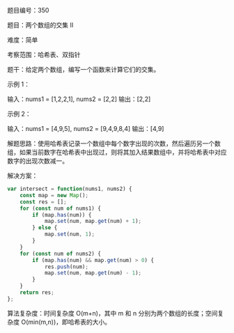 题目编号：350

题目：两个数组的交集 II

难度：简单

考察范围：哈希表、双指针

题干：给定两个数组，编写一个函数来计算它们的交集。

示例 1：

输入：nums1 = [1,2,2,1], nums2 = [2,2]
输出：[2,2]

示例 2：

输入：nums1 = [4,9,5], nums2 = [9,4,9,8,4]
输出：[4,9]

解题思路：使用哈希表记录一个数组中每个数字出现的次数，然后遍历另一个数组，如果当前数字在哈希表中出现过，则将其加入结果数组中，并将哈希表中对应数字的出现次数减一。

解决方案：

```javascript
var intersect = function(nums1, nums2) {
    const map = new Map();
    const res = [];
    for (const num of nums1) {
        if (map.has(num)) {
            map.set(num, map.get(num) + 1);
        } else {
            map.set(num, 1);
        }
    }
    for (const num of nums2) {
        if (map.has(num) && map.get(num) > 0) {
            res.push(num);
            map.set(num, map.get(num) - 1);
        }
    }
    return res;
};
```

算法复杂度：时间复杂度 O(m+n)，其中 m 和 n 分别为两个数组的长度；空间复杂度 O(min(m,n))，即哈希表的大小。